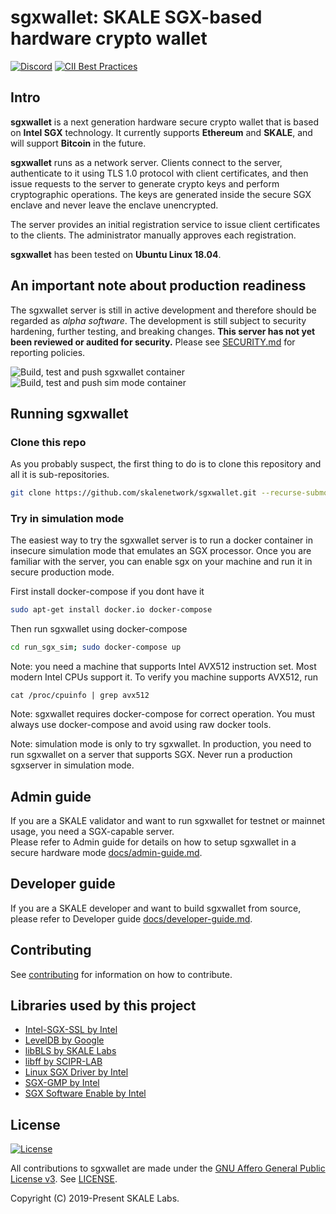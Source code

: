 # sgxwallet: SKALE SGX-based hardware crypto wallet 

<!-- SPDX-License-Identifier: (AGPL-3.0-only OR CC-BY-4.0) -->

[![Discord](https://img.shields.io/discord/534485763354787851.svg)](https://discord.gg/vvUtWJB) [![CII Best Practices](https://bestpractices.coreinfrastructure.org/projects/3581/badge)](https://bestpractices.coreinfrastructure.org/projects/3581)

## Intro

**sgxwallet** is a next generation hardware secure crypto wallet that is based on **Intel SGX** technology. It currently supports **Ethereum** and **SKALE**, and will support **Bitcoin** in the future.

**sgxwallet** runs as a network server.  Clients connect to the server, authenticate to it using 
TLS 1.0 protocol with client certificates, and then issue requests to the server to generate crypto 
keys and perform cryptographic operations. The keys are generated inside the secure SGX enclave and never
leave the enclave unencrypted.  

The server provides an initial registration service to issue client certificates to the clients.
The administrator manually approves each registration.

**sgxwallet** has been tested on **Ubuntu Linux 18.04**.

## An important note about production readiness

The sgxwallet server is still in active development and therefore should be regarded as _alpha software_. The development is still subject to security hardening, further testing, and breaking changes.  **This server has not yet been reviewed or audited for security.**  Please see [SECURITY.md](SECURITY.md) for reporting policies.

![Build, test and push sgxwallet container](https://github.com/skalenetwork/sgxwallet/workflows/Build,%20test%20and%20push%20sgxwallet%20container/badge.svg)
![Build, test and push sim mode container](https://github.com/skalenetwork/sgxwallet/workflows/Build,%20test%20and%20push%20sim%20mode%20container/badge.svg)

## Running sgxwallet

### Clone this repo

As you probably suspect, the first thing to do is to clone this repository and all it is sub-repositories. 

```bash
git clone https://github.com/skalenetwork/sgxwallet.git --recurse-submodules
```

### Try in simulation mode

The easiest way to try the sgxwallet server is to run a docker container in insecure simulation mode that emulates an SGX processor. Once you are familiar with the server, you can enable sgx on your machine and run it in secure production mode.

First install docker-compose if you dont have it

```bash
sudo apt-get install docker.io docker-compose
```

Then run sgxwallet using docker-compose

```bash
cd run_sgx_sim; sudo docker-compose up
```

Note: you need a machine that supports Intel AVX512 instruction set.  Most modern Intel CPUs support it. To verify you machine supports AVX512, run


```
cat /proc/cpuinfo | grep avx512
```


Note: sgxwallet requires docker-compose for correct operation. You must always use 
docker-compose and avoid using raw docker tools.

Note: simulation mode is only to try sgxwallet. 
In production, you need to run sgxwallet on a server that supports SGX.
Never run a production sgxserver in simulation mode.  

## Admin guide

If you are a SKALE validator and want to run sgxwallet for testnet or mainnet usage, you need
 a SGX-capable server.  
Please refer to Admin guide for details on how to setup sgxwallet in a secure hardware mode 
 [docs/admin-guide.md](docs/admin-guide.md).

## Developer guide

If you are a SKALE developer and want to build sgxwallet from source, please refer to Developer
guide [docs/developer-guide.md](docs/developer-guide.md).

## Contributing

See [contributing](.github/CONTRIBUTING.md) for information on how to contribute.

## Libraries used by this project

-   [Intel-SGX-SSL by Intel](https://github.com/intel/intel-sgx-ssl)
-   [LevelDB by Google](https://github.com/google/leveldb)
-   [libBLS by SKALE Labs](https://github.com/skalenetwork/libBLS)
-   [libff by SCIPR-LAB](http://www.scipr-lab.org/)
-   [Linux SGX Driver by Intel](https://github.com/intel/linux-sgx-driver)
-   [SGX-GMP by Intel](https://github.com/intel/sgx-gmp)
-   [SGX Software Enable by Intel](https://github.com/intel/sgx-software-enable)

## License

[![License](https://img.shields.io/github/license/skalenetwork/sgxwallet.svg)](LICENSE)

All contributions to sgxwallet are made under the [GNU Affero General Public License v3](https://www.gnu.org/licenses/agpl-3.0.en.html). See [LICENSE](LICENSE).

Copyright (C) 2019-Present SKALE Labs.
